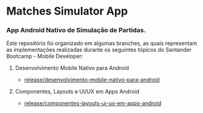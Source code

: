 # Matches Simulator App

### App Android Nativo de Simulação de Partidas. 

Este repositório foi organizado em algumas branches, as quais representam as implementações realizadas durante os seguintes tópicos do Santander Bootcamp - Mobile Developer:

1. Desenvolvimento Mobile Nativo para Android
   - [release/desenvolvimento-mobile-nativo-para-android](https://github.com/Isadora-Carpes/matches-simulator-app/tree/release/desenvolvimento-mobile-nativo-para-android)
   
2. Componentes, Layouts e UI/UX em Apps Android
   - [release/componentes-layouts-ui-ux-em-apps-android](https://github.com/Isadora-Carpes/matches-simulator-app/tree/release/componentes-layouts-ui-ux-em-apps-android)
